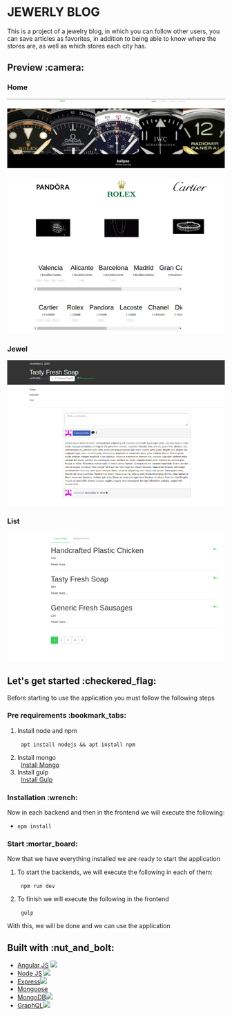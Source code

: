 # JEWERLY BLOG
<p>This is a project of a jewelry blog, in which you can follow other users, you can save articles as favorites, in addition to being able to know where the stores are, as well as which stores each city has.</p>

<h2>Preview :camera: </h2>

<h3>Home</h3>
<img src="img/home.png">
<p  align="center" ><img src="img/home1.png"></p>

<h3>Jewel</h3>
<p  align="center" ><img src="img/jewel.png"></p>

<h3>List</h3>
<p  align="center" ><img src="img/list.png"></p>

<h2>Let's get started :checkered_flag: </h2>
<p>Before starting to use the application you must follow the following steps</p>

<h3>Pre requirements :bookmark_tabs: </h3>
<ol>
<li>Install node and npm</li>

&nbsp; ```apt install nodejs && apt install npm```

<li>Install mongo</li>
&nbsp; <a href="https://www.digitalocean.com/community/tutorials/como-instalar-mongodb-en-ubuntu-18-04-es">Install Mongo</a>

<li>Install gulp</li>
&nbsp <a href="https://tecadmin.net/install-gulp-js-on-ubuntu/">Install Gulp</a>
</ol>

<h3>Installation :wrench: </h3>
<p>Now in each backend and then in the frontend we will execute the following:</p>
<ul>
<li> 

```npm install```

</li>
</ul>

<h3>Start :mortar_board: </h3>
<p>Now that we have everything installed we are ready to start the application</p>
<ol>
<li>To start the backends, we will execute the following in each of them:</li>

&nbsp; ``` npm run dev ```

<li>To finish we will execute the following in the frontend</li>

&nbsp; ``` gulp ```

</ol>

<p>With this, we will be done and we can use the application</p>

<h2>Built with :nut_and_bolt: </h2>
<ul>
<li><a href="https://angularjs.org/">Angular JS</a> <img  width="30" src="https://www.shareicon.net/data/256x256/2016/07/10/119875_development_512x512.png"></li> 
<li><a href="https://nodejs.org/es/">Node JS</a> <img   width="30" src="https://cdn.iconscout.com/icon/free/png-256/node-js-1174925.png"> </li>
<li><a href="https://expressjs.com/es/">Express</a><img   width="30" src="https://miro.medium.com/max/365/1*Jr3NFSKTfQWRUyjblBSKeg.png"> </li>
<li><a href="https://mongoosejs.com/">Mongoose</a></li>
<li><a href="https://www.mongodb.com/es">MongoDB</a><img   width="30" src="https://3.bp.blogspot.com/-jfCUhqOXTzo/V5zXSe9k18I/AAAAAAAAAGo/iJbE8UMVrlUmO0VPbrHd0Cn8JgtVsd7IgCLcB/s1600/mongodb.png"> </li>
<li><a href="https://graphql.org/">GraphQL</a><img   width="30" src="https://d2eip9sf3oo6c2.cloudfront.net/tags/images/000/001/034/square_256/graphqllogo.png"> </li>
</ul>


